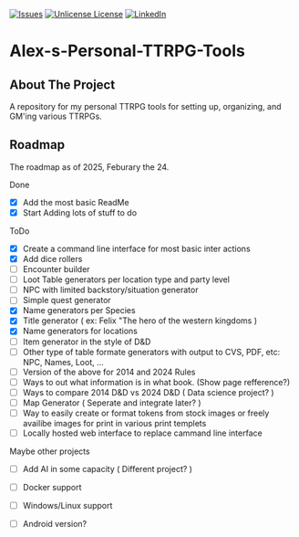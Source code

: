 <!-- PROJECT SHIELDS -->
[![Issues][issues-shield]][issues-url]
[![Unlicense License][license-shield]][license-url]
[![LinkedIn][linkedin-shield]][linkedin-url]


# Alex-s-Personal-TTRPG-Tools

<!-- ABOUT THE PROJECT -->
## About The Project

A repository for my personal TTRPG tools for setting up, organizing, and GM'ing various TTRPGs.


<!-- ROADMAP -->
## Roadmap

The roadmap as of 2025, Feburary the 24.

Done
- [x] Add the most basic ReadMe
- [x] Start Adding lots of stuff to do

ToDo      
- [x] Create a command line interface for most basic inter actions
- [x] Add dice rollers
- [ ] Encounter builder
- [ ] Loot Table generators per location type and party level
- [ ] NPC with limited backstory/situation generator
- [ ] Simple quest generator
- [x] Name generators per Species
- [x] Title generator ( ex: Felix "The hero of the western kingdoms )
- [x] Name generators for locations
- [ ] Item generator in the style of D&D
- [ ] Other type of table formate generators with output to CVS, PDF, etc: NPC, Names, Loot, ...
- [ ] Version of the above for 2014 and 2024 Rules
- [ ] Ways to out what information is in what book. (Show page refference?)
- [ ] Ways to compare 2014 D&D vs 2024 D&D ( Data science project? )
- [ ] Map Generator ( Seperate and integrate later? )
- [ ] Way to easily create or format tokens from stock images or freely availibe images for print in various print templets
- [ ] Locally hosted web interface to replace cammand line interface

Maybe other projects
- [ ] Add AI in some capacity ( Different project? )
- [ ] Docker support
- [ ] Windows/Linux support
- [ ] Android version?
 

<!-- TODO
See the [open issues](https://github.com/othneildrew/Best-README-Template/issues) for a full list of proposed features (and known issues).
-->


<!-- MARKDOWN LINKS & IMAGES -->
<!-- https://www.markdownguide.org/basic-syntax/#reference-style-links -->
[issues-shield]: https://img.shields.io/github/issues/othneildrew/Best-README-Template.svg?style=for-the-badge
[issues-url]: https://github.com/Enza514/Alex-s-Personal-TTRPG-Tools/issues
[license-shield]: https://img.shields.io/github/license/othneildrew/Best-README-Template.svg?style=for-the-badge
[license-url]: https://github.com/Enza514/Alex-s-Personal-TTRPG-Tools/blob/master/LICENSE.txt
[linkedin-shield]: https://img.shields.io/badge/-LinkedIn-black.svg?style=for-the-badge&logo=linkedin&colorB=555
[linkedin-url]: https://www.linkedin.com/in/alex-stewart-99581398/
